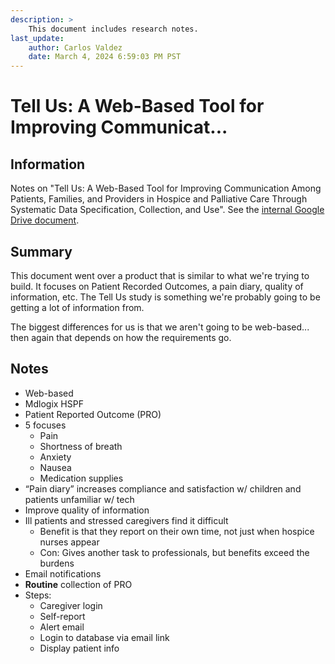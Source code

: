 ```yaml
---
description: >
    This document includes research notes.
last_update:
    author: Carlos Valdez
    date: March 4, 2024 6:59:03 PM PST
---
```

# Tell Us: A Web-Based Tool for Improving Communicat...

## Information

Notes on "Tell Us: A Web-Based Tool for Improving Communication Among Patients, Families, and Providers in Hospice and Palliative Care Through Systematic Data Specification, Collection, and Use". See the [internal Google Drive document](https://drive.google.com/file/d/1k0dTcPhjcFmp60jwTHyIBwaQUM2ZNLTa/).

## Summary

This document went over a product that is similar to what we're trying to build. It focuses on Patient Recorded Outcomes, a pain diary, quality of information, etc. The Tell Us study is something we're probably going to be getting a lot of information from.

The biggest differences for us is that we aren't going to be web-based... then again that depends on how the requirements go.

## Notes

- Web-based
- Mdlogix HSPF
- Patient Reported Outcome (PRO)
- 5 focuses
  - Pain
  - Shortness of breath
  - Anxiety
  - Nausea
  - Medication supplies
- “Pain diary” increases compliance and satisfaction w/ children and patients unfamiliar w/ tech
- Improve quality of information
- Ill patients and stressed caregivers find it difficult
  - Benefit is that they report on their own time, not just when hospice nurses appear
  - Con: Gives another task to professionals, but benefits exceed the burdens
- Email notifications
- __Routine__ collection of PRO
- Steps:
  - Caregiver login
  - Self-report
  - Alert email
  - Login to database via email link
  - Display patient info
